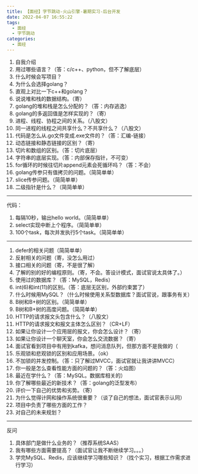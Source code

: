 ```yaml
---
title: 【面经】字节跳动-火山引擎-暑期实习-后台开发
date: 2022-04-07 16:55:22
tags:
  - 面经
  - 字节跳动
categories:
  - 面经
---
```


1. 自我介绍
2. 用过哪些语言？（答：c/c++、python，但不了解底层）
3. 什么时候会写项目？
4. 为什么会选择golang？
5. 直观上对比一下c++和golang？
6. 说说堆和栈的数据结构。（寄）
7. golang的堆和栈是怎么分配的？（答：内存逃逸）
8. golang的多返回值是怎样实现的？（寄）
9. 进程、线程、协程之间的关系。（八股文）
10. 同一进程的线程之间共享什么？不共享什么？（八股文）
11. 代码是怎么从.go文件变成.exe文件的？（答：汇编-链接）
12. 动态链接和静态链接的区别？（寄）
13. 切片和数组的区别。（答：切片底层）
14. 字符串的底层实现。（答：内部保存指针，不可变）
15. for循环的时候往切片append元素会死循环吗？（答：不会）
16. golang传参只有值拷贝的问题。（简简单单）
17. slice传参问题。（简简单单）
18. 二级指针是什么？（简简单单）

***

代码：

1. 每隔10秒，输出hello world。（简简单单）
2. select实现中断上个程序。（简简单单）
3. 100个task，每次并发执行5个task。（简简单单）

***

1. defer的相关问题（简简单单）
2. 反射相关的问题（寄，没怎么用过）
3. 接口相关的问题（寄，不是很了解）
4. 了解的别的好的编程原则。（寄，不会。答设计模式，面试官说太具体了。）
5. 使用过的数据库？（答：MySQL，Redis）
6. int(6)和int(11)的区别。（答：底层无区别，外部约束罢了）
7. 什么时候用MySQL？（什么时候使用关系型数据库？面试官说，跟事务有关）
8. B树和B+树的区别。（简简单单）
9. B树和B+树的高度问题。（简简单单）
10. HTTP的请求报文头包含什么？（八股文）
11. HTTP的请求报文和报文主体怎么区别？（CR+LF）
12. 如果让你设计一个应用层的报文，你会怎么设计？（寄）
13. 如果让你设计一个聊天室，你会怎么交流数据？（寄）
14. 面试官看到项目中有用到kafka，想问消息队列，但那方面不是我做的（
15. 乐观锁和悲观锁的区别和应用场景。（ok）
16. 不加锁的并发控制。（答：只了解过MVCC，面试官就让我讲讲MVCC）
17. 你一般是怎么查看性能方面的问题的？（答：火焰图）
18. 最近在学什么？（答：MySQL。数据库相关的）
19. 你了解哪些最近的新技术？（答：golang的泛型发布）
20. 评价一下自己的优势和劣势。（寄）
21. 为什么觉得计网和操作系统很重要？（谈了自己的想法，面试官表示认同）
22. 项目中负责了哪些方面的工作？
23. 对自己的未来规划？

***

反问

1. 具体部门是做什么业务的？（推荐系统SAAS）
2. 我有哪些方面需要提高？（面试官让我不断继续学习。。。）
3. 学完MySQL、Redis，应该继续学习哪些知识？（找个实习，根据工作需求进行学习）
